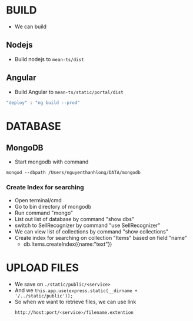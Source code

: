 # 

# BUILD

- We can build 

## Nodejs

- Build nodejs to `mean-ts/dist` 

## Angular

- Build Angular to `mean-ts/static/portal/dist`

```bash
"deploy" : "ng build --prod"
```

# DATABASE

## MongoDB

- Start mongodb with command

```base
mongod --dbpath /Users/nguyenthanhlong/DATA/mongodb
```

### Create Index for searching

- Open terminal/cmd 
- Go to bin directory of mongodb
- Run command "mongo"
- List out list of database by command "show dbs"
- switch to SellRecognizer by command "use SellRecognizer"
- We can view list of collections by command "show collections"
- Create index for searching on collection "Items" based on field "name"
    + db.Items.createIndex({name:"text"})
    
# UPLOAD FILES

- We save on `./static/public/<service>`
- And we `this.app.use(express.static(__dirname + '/../static/public'));`
- So when we want to retrieve files, we can use link
  ```bash
  http://host:port/<service>/filename.extention
  ```